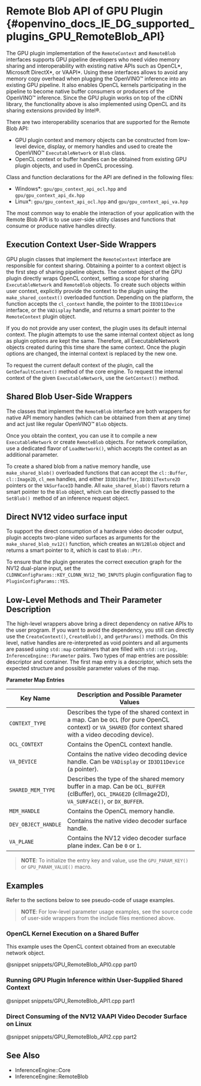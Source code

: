 Remote Blob API of GPU Plugin {#openvino_docs_IE_DG_supported_plugins_GPU_RemoteBlob_API}
================================

The GPU plugin implementation of the `RemoteContext` and `RemoteBlob` interfaces supports GPU 
pipeline developers who need video memory sharing and interoperability with existing native APIs 
such as OpenCL\*, Microsoft DirectX\*, or VAAPI\*.
Using these interfaces allows to avoid any memory copy overhead when plugging the OpenVINO™ inference 
into an existing GPU pipeline. It also enables OpenCL kernels participating in the pipeline to become 
native buffer consumers or producers of the OpenVINO™ inference.
Since the GPU plugin works on top of the clDNN library, the functionality above is also implemented 
using OpenCL and its sharing extensions provided by Intel®.

There are two interoperability scenarios that are supported for the Remote Blob API:

* GPU plugin context and memory objects can be constructed from low-level device, display, or memory 
handles and used to create the OpenVINO™ `ExecutableNetwork` or `Blob` class. 
* OpenCL context or buffer handles can be obtained from existing GPU plugin objects, and used in OpenCL processing.

Class and function declarations for the API are defined in the following files:
* Windows\*: `gpu/gpu_context_api_ocl.hpp` and `gpu/gpu_context_api_dx.hpp` 
* Linux\*: `gpu/gpu_context_api_ocl.hpp` and `gpu/gpu_context_api_va.hpp`

The most common way to enable the interaction of your application with the Remote Blob API is to use user-side utility classes 
and functions that consume or produce native handles directly. 

## Execution Context User-Side Wrappers

GPU plugin classes that implement the `RemoteContext` interface are responsible for context sharing.
Obtaining a pointer to a context object is the first step of sharing pipeline objects. 
The context object of the GPU plugin directly wraps OpenCL context, setting a scope for sharing 
`ExecutableNetwork` and `RemoteBlob` objects.
To create such objects within user context, explicitly provide the context to the plugin using the 
`make_shared_context()` overloaded function. Depending on the platform, the function accepts the 
`cl_context` handle, the pointer to the `ID3D11Device` interface, or the `VADisplay` handle, and 
returns a smart pointer to the `RemoteContext` plugin object.

If you do not provide any user context, the plugin uses its default internal context.
The plugin attempts to use the same internal context object as long as plugin options are kept the same.
Therefore, all ExecutableNetwork objects created during this time share the same context. 
Once the plugin options are changed, the internal context is replaced by the new one.

To request the current default context of the plugin, call the `GetDefaultContext()` method of the core engine. 
To request the internal context of the given `ExecutableNetwork`, use the `GetContext()` method.

## Shared Blob User-Side Wrappers

The classes that implement the `RemoteBlob` interface are both wrappers for native API 
memory handles (which can be obtained from them at any time) and act just like regular OpenVINO™ 
`Blob` objects.

Once you obtain the context, you can use it to compile a new `ExecutableNetwork` or create `RemoteBlob` 
objects.
For network compilation, use a dedicated flavor of `LoadNetwork()`, which accepts the context as an 
additional parameter.

To create a shared blob from a native memory handle, use `make_shared_blob()` overloaded functions 
that can accept the `cl::Buffer`, `cl::Image2D`, `cl_mem` handles, and either `ID3D11Buffer`,
`ID3D11Texture2D` pointers or the `VASurfaceID` handle. 
All `make_shared_blob()` flavors return a smart pointer to the `Blob` object, which can be directly 
passed to the `SetBlob() `method of an inference request object.

## Direct NV12 video surface input

To support the direct consumption of a hardware video decoder output, plugin accepts two-plane video 
surfaces as arguments for the `make_shared_blob_nv12()` function, which creates an `NV12Blob` object 
and returns a smart pointer to it, which is cast to `Blob::Ptr`.

To ensure that the plugin generates the correct execution graph for the NV12 dual-plane input, set 
the `CLDNNConfigParams::KEY_CLDNN_NV12_TWO_INPUTS` plugin configuration flag to `PluginConfigParams::YES`.

## Low-Level Methods and Their Parameter Description

The high-level wrappers above bring a direct dependency on native APIs to the user program. 
If you want to avoid the dependency, you still can directly use the `CreateContext()`, 
`CreateBlob()`, and `getParams()` methods.
On this level, native handles are re-interpreted as void pointers and all arguments are passed 
using `std::map` containers that are filled with `std::string, InferenceEngine::Parameter` pairs.
Two types of map entries are possible: descriptor and container. The first map entry is a
descriptor, which sets the expected structure  and possible parameter values of the map.

**Parameter Map Entries**

| Key Name           | Description and Possible Parameter Values                                 |
|----------------|---------------------------------------------------------------------|
| `CONTEXT_TYPE` | Describes the type of the shared context in a map. Can be `OCL` (for pure OpenCL context) or `VA_SHARED` (for context shared with a video decoding device). |
| `OCL_CONTEXT` | Contains the OpenCL context handle. |
| `VA_DEVICE` | Contains the native video decoding device handle. Can be `VADisplay` or `ID3D11Device` (a pointer). |
| `SHARED_MEM_TYPE` | Describes the type of the shared memory buffer in a map. Can be `OCL_BUFFER` (clBuffer), `OCL_IMAGE2D` (clImage2D), `VA_SURFACE()`,  or `DX_BUFFER`.  |
| `MEM_HANDLE` | Contains the OpenCL memory handle. |
| `DEV_OBJECT_HANDLE` | Contains the native video decoder surface handle. |
| `VA_PLANE` | Contains the NV12 video decoder surface plane index. Can be `0` or `1`. |

> **NOTE**: To initialize the entry key and value, use the `GPU_PARAM_KEY()` or `GPU_PARAM_VALUE()` macro.

## Examples

Refer to the sections below to see pseudo-code of usage examples.

> **NOTE**: For low-level parameter usage examples, see the source code of user-side wrappers from the include files mentioned above.

### OpenCL Kernel Execution on a Shared Buffer

This example uses the OpenCL context obtained from an executable network object.

@snippet snippets/GPU_RemoteBlob_API0.cpp part0

### Running GPU Plugin Inference within User-Supplied Shared Context

@snippet snippets/GPU_RemoteBlob_API1.cpp part1

### Direct Consuming of the NV12 VAAPI Video Decoder Surface on Linux

@snippet snippets/GPU_RemoteBlob_API2.cpp part2

## See Also

* InferenceEngine::Core
* InferenceEngine::RemoteBlob
